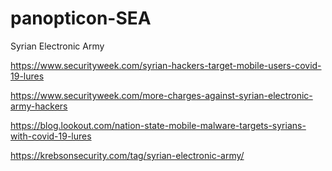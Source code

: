 # panopticon-SEA
Syrian Electronic Army

https://www.securityweek.com/syrian-hackers-target-mobile-users-covid-19-lures

https://www.securityweek.com/more-charges-against-syrian-electronic-army-hackers

https://blog.lookout.com/nation-state-mobile-malware-targets-syrians-with-covid-19-lures

https://krebsonsecurity.com/tag/syrian-electronic-army/
